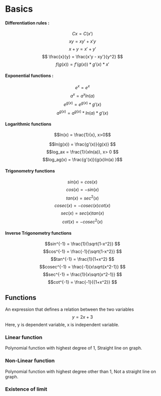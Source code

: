 # Basics
#### Differentiation rules :
$$ Cx = C(x') $$
$$ xy = xy' + x'y $$
$$ x + y = x' + y' $$
$$ \frac{x}{y} = \frac{x'y - xy'}{y^2} $$
$$ f(g(x)) = f'(g(x)) * g'(x) * x'$$
#### Exponential functions :
$$ e^x = e^x $$
$$a^x = a^xln(a)$$
$$e^{g(x)} = e^{g(x)}*g'(x)$$
$$a^{g(x)} =a^{g(x)} * ln(a) * g'(x)$$
#### Logarithmic functions
$$ln(x) = \frac{1}{x}, x>0$$

$$ln(g(x)) = \frac{g'(x)}{g(x)} $$
$$log_ax = \frac{1}{xln(a)}, x> 0 $$
$$log_ag(x) = \frac{g'(x)}{g(x)ln(a) }$$
#### Trigonometry functions 
$$sin(x) = cos(x)$$
$$cos(x) = -sin(x)$$
$$tan(x) = sec^2(x)$$
$$cosec(x) = -cosec(x)cot(x) $$
$$sec(x) = sec(x)tan(x) $$
$$cot(x) = -cosec^2(x)$$
#### Inverse Trigonometry functions
$$sin^{-1} = \frac{1}{\sqrt{1-x^2}} $$
$$cos^{-1} = \frac{-1}{\sqrt{1-x^2}} $$
$$tan^{-1} = \frac{1}{1+x^2} $$
$$cosec^{-1} = \frac{-1}{x\sqrt{x^2-1}} $$
$$sec^{-1} = \frac{1}{x\sqrt{x^2-1}} $$
$$cot^{-1} = \frac{-1}{{1+x^2}} $$

## Functions 
An expression that defines a relation between the two variables
$$y=2x+3 $$
Here, 
y is dependent variable,
x is independent variable.

### Linear function 
Polynomial function with highest degree of 1, 
Straight line on graph.
### Non-Linear function 
Polynomial function with highest degree other than 1,
Not a straight line on graph.
### Existence of limit




